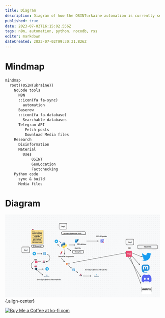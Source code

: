 ```yaml
---
title: Diagram
description: Diagram of how the OSINTurkaine automation is currently setup
published: true
date: 2023-07-03T16:15:02.556Z
tags: n8n, automation, python, nocodb, rss
editor: markdown
dateCreated: 2023-07-02T09:30:31.826Z
---
```


# Mindmap
```mermaid
mindmap
  root((OSINTukraine))
    NoCode tools
      N8N
      ::icon(fa fa-sync)
        automation
      Baserow
      ::icon(fa fa-database)
        Searchable databases
      Telegram API
         Fetch posts
         Download Media files
    Research
      Disinformation
      Material
        Uses
            OSINT
            GeoLocation
            Factchecking
    Python code
      sync & build
      Media files
```


# Diagram
![signal-2023-03-04-084145_002.png](/signal-2023-03-04-084145_002.png){.align-center}

<a href='https://ko-fi.com/E1E2E81MW' target='_blank'><img height='36' style='border:0px;height:36px;' src='https://storage.ko-fi.com/cdn/kofi2.png?v=3' border='0' alt='Buy Me a Coffee at ko-fi.com' /></a>